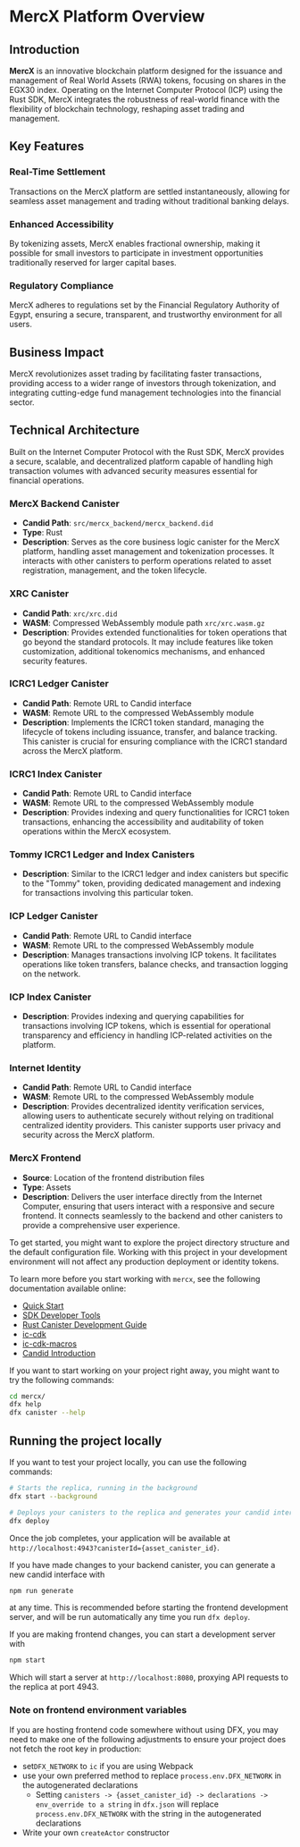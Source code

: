 # MercX Platform Overview

## Introduction

**MercX** is an innovative blockchain platform designed for the issuance and management of Real World Assets (RWA) tokens, focusing on shares in the EGX30 index. Operating on the Internet Computer Protocol (ICP) using the Rust SDK, MercX integrates the robustness of real-world finance with the flexibility of blockchain technology, reshaping asset trading and management.

## Key Features

### Real-Time Settlement

Transactions on the MercX platform are settled instantaneously, allowing for seamless asset management and trading without traditional banking delays.

### Enhanced Accessibility

By tokenizing assets, MercX enables fractional ownership, making it possible for small investors to participate in investment opportunities traditionally reserved for larger capital bases.

### Regulatory Compliance

MercX adheres to regulations set by the Financial Regulatory Authority of Egypt, ensuring a secure, transparent, and trustworthy environment for all users.

## Business Impact

MercX revolutionizes asset trading by facilitating faster transactions, providing access to a wider range of investors through tokenization, and integrating cutting-edge fund management technologies into the financial sector.

## Technical Architecture

Built on the Internet Computer Protocol with the Rust SDK, MercX provides a secure, scalable, and decentralized platform capable of handling high transaction volumes with advanced security measures essential for financial operations.

### MercX Backend Canister
- **Candid Path**: `src/mercx_backend/mercx_backend.did`
- **Type**: Rust
- **Description**: Serves as the core business logic canister for the MercX platform, handling asset management and tokenization processes. It interacts with other canisters to perform operations related to asset registration, management, and the token lifecycle.

### XRC Canister
- **Candid Path**: `xrc/xrc.did`
- **WASM**: Compressed WebAssembly module path `xrc/xrc.wasm.gz`
- **Description**: Provides extended functionalities for token operations that go beyond the standard protocols. It may include features like token customization, additional tokenomics mechanisms, and enhanced security features.

### ICRC1 Ledger Canister
- **Candid Path**: Remote URL to Candid interface
- **WASM**: Remote URL to the compressed WebAssembly module
- **Description**: Implements the ICRC1 token standard, managing the lifecycle of tokens including issuance, transfer, and balance tracking. This canister is crucial for ensuring compliance with the ICRC1 standard across the MercX platform.

### ICRC1 Index Canister
- **Candid Path**: Remote URL to Candid interface
- **WASM**: Remote URL to the compressed WebAssembly module
- **Description**: Provides indexing and query functionalities for ICRC1 token transactions, enhancing the accessibility and auditability of token operations within the MercX ecosystem.

### Tommy ICRC1 Ledger and Index Canisters
- **Description**: Similar to the ICRC1 ledger and index canisters but specific to the "Tommy" token, providing dedicated management and indexing for transactions involving this particular token.

### ICP Ledger Canister
- **Candid Path**: Remote URL to Candid interface
- **WASM**: Remote URL to the compressed WebAssembly module
- **Description**: Manages transactions involving ICP tokens. It facilitates operations like token transfers, balance checks, and transaction logging on the network.

### ICP Index Canister
- **Description**: Provides indexing and querying capabilities for transactions involving ICP tokens, which is essential for operational transparency and efficiency in handling ICP-related activities on the platform.

### Internet Identity
- **Candid Path**: Remote URL to Candid interface
- **WASM**: Remote URL to the compressed WebAssembly module
- **Description**: Provides decentralized identity verification services, allowing users to authenticate securely without relying on traditional centralized identity providers. This canister supports user privacy and security across the MercX platform.

### MercX Frontend
- **Source**: Location of the frontend distribution files
- **Type**: Assets
- **Description**: Delivers the user interface directly from the Internet Computer, ensuring that users interact with a responsive and secure frontend. It connects seamlessly to the backend and other canisters to provide a comprehensive user experience.



To get started, you might want to explore the project directory structure and the default configuration file. Working with this project in your development environment will not affect any production deployment or identity tokens.

To learn more before you start working with `mercx`, see the following documentation available online:

- [Quick Start](https://internetcomputer.org/docs/current/developer-docs/setup/deploy-locally)
- [SDK Developer Tools](https://internetcomputer.org/docs/current/developer-docs/setup/install)
- [Rust Canister Development Guide](https://internetcomputer.org/docs/current/developer-docs/backend/rust/)
- [ic-cdk](https://docs.rs/ic-cdk)
- [ic-cdk-macros](https://docs.rs/ic-cdk-macros)
- [Candid Introduction](https://internetcomputer.org/docs/current/developer-docs/backend/candid/)

If you want to start working on your project right away, you might want to try the following commands:

```bash
cd mercx/
dfx help
dfx canister --help
```

## Running the project locally

If you want to test your project locally, you can use the following commands:

```bash
# Starts the replica, running in the background
dfx start --background

# Deploys your canisters to the replica and generates your candid interface
dfx deploy
```

Once the job completes, your application will be available at `http://localhost:4943?canisterId={asset_canister_id}`.

If you have made changes to your backend canister, you can generate a new candid interface with

```bash
npm run generate
```

at any time. This is recommended before starting the frontend development server, and will be run automatically any time you run `dfx deploy`.

If you are making frontend changes, you can start a development server with

```bash
npm start
```

Which will start a server at `http://localhost:8080`, proxying API requests to the replica at port 4943.

### Note on frontend environment variables

If you are hosting frontend code somewhere without using DFX, you may need to make one of the following adjustments to ensure your project does not fetch the root key in production:

- set`DFX_NETWORK` to `ic` if you are using Webpack
- use your own preferred method to replace `process.env.DFX_NETWORK` in the autogenerated declarations
  - Setting `canisters -> {asset_canister_id} -> declarations -> env_override to a string` in `dfx.json` will replace `process.env.DFX_NETWORK` with the string in the autogenerated declarations
- Write your own `createActor` constructor
